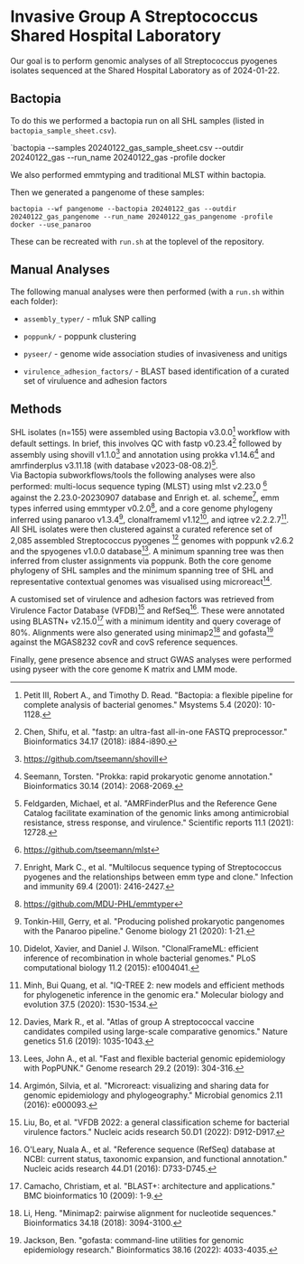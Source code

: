 # Invasive Group A Streptococcus Shared Hospital Laboratory

Our goal is to perform genomic analyses of all Streptococcus pyogenes isolates sequenced at the Shared Hospital Laboratory as of 2024-01-22. 

## Bactopia 
To do this we performed a bactopia run on all SHL samples (listed in `bactopia_sample_sheet.csv`).

`bactopia --samples 20240122_gas_sample_sheet.csv --outdir 20240122_gas --run_name 20240122_gas -profile docker

We also performed emmtyping and traditional MLST within bactopia.

Then we generated a pangenome of these samples:

`bactopia --wf pangenome --bactopia 20240122_gas --outdir 20240122_gas_pangenome --run_name 20240122_gas_pangenome -profile docker --use_panaroo`

These can be recreated with `run.sh` at the toplevel of the repository.

## Manual Analyses
The following manual analyses were then performed (with a `run.sh` within each folder):

- `assembly_typer/` - m1uk SNP calling

- `poppunk/` - poppunk clustering

- `pyseer/` - genome wide association studies of invasiveness and unitigs

- `virulence_adhesion_factors/` - BLAST based identification of a curated set of viruluence and adhesion factors

## Methods

SHL isolates (n=155) were assembled using Bactopia v3.0.0[^1] workflow with default settings. 
In brief, this involves QC with fastp v0.23.4[^2] followed by assembly using shovill v1.1.0[^3] and annotation using prokka v1.14.6[^4] and amrfinderplus v3.11.18 (with database v2023-08-08.2)[^5].  
Via Bactopia subworkflows/tools the following analyses were also performed: multi-locus sequence typing (MLST) using mlst v2.23.0 [^6] against the 2.23.0-20230907 database and Enrigh et. al. scheme[^7], emm types inferred using emmtyper v0.2.0[^8], and a core genome phylogeny inferred using panaroo v1.3.4[^9], clonalframeml v1.12[^10], and iqtree v2.2.2.7[^11]. 
All SHL isolates were then clustered against a curated reference set of 2,085 assembled Streptococcus pyogenes [^19] genomes with poppunk v2.6.2 and the spyogenes v1.0.0 database[^12].
A minimum spanning tree was then inferred from cluster assignments via poppunk.
Both the core genome phylogeny of SHL samples and the minimum spanning tree of SHL and representative contextual genomes was visualised using microreact[^13].

A customised set of virulence and adhesion factors was retrieved from Virulence Factor Database (VFDB)[^14] and RefSeq[^15]. These were annotated using BLASTN+ v2.15.0[^16] with a minimum identity and query coverage of 80%.
Alignments were also generated using minimap2[^17] and gofasta[^18] against the MGAS8232 covR and covS reference sequences.

Finally, gene presence absence and struct GWAS analyses were performed using pyseer with the core genome K matrix and LMM mode.

[^1]: Petit III, Robert A., and Timothy D. Read. "Bactopia: a flexible pipeline for complete analysis of bacterial genomes." Msystems 5.4 (2020): 10-1128.

[^2]: Chen, Shifu, et al. "fastp: an ultra-fast all-in-one FASTQ preprocessor." Bioinformatics 34.17 (2018): i884-i890.

[^3]:  https://github.com/tseemann/shovill

[^4]: Seemann, Torsten. "Prokka: rapid prokaryotic genome annotation." Bioinformatics 30.14 (2014): 2068-2069.

[^5]: Feldgarden, Michael, et al. "AMRFinderPlus and the Reference Gene Catalog facilitate examination of the genomic links among antimicrobial resistance, stress response, and virulence." Scientific reports 11.1 (2021): 12728.

[^6]: https://github.com/tseemann/mlst

[^7]: Enright, Mark C., et al. "Multilocus sequence typing of Streptococcus pyogenes and the relationships between emm type and clone." Infection and immunity 69.4 (2001): 2416-2427.

[^8]: https://github.com/MDU-PHL/emmtyper

[^9]: Tonkin-Hill, Gerry, et al. "Producing polished prokaryotic pangenomes with the Panaroo pipeline." Genome biology 21 (2020): 1-21.

[^10]: Didelot, Xavier, and Daniel J. Wilson. "ClonalFrameML: efficient inference of recombination in whole bacterial genomes." PLoS computational biology 11.2 (2015): e1004041.

[^11]: Minh, Bui Quang, et al. "IQ-TREE 2: new models and efficient methods for phylogenetic inference in the genomic era." Molecular biology and evolution 37.5 (2020): 1530-1534.

[^12]: Lees, John A., et al. "Fast and flexible bacterial genomic epidemiology with PopPUNK." Genome research 29.2 (2019): 304-316.

[^13]: Argimón, Silvia, et al. "Microreact: visualizing and sharing data for genomic epidemiology and phylogeography." Microbial genomics 2.11 (2016): e000093.

[^14]: Liu, Bo, et al. "VFDB 2022: a general classification scheme for bacterial virulence factors." Nucleic acids research 50.D1 (2022): D912-D917.

[^15]: O'Leary, Nuala A., et al. "Reference sequence (RefSeq) database at NCBI: current status, taxonomic expansion, and functional annotation." Nucleic acids research 44.D1 (2016): D733-D745.

[^16]: Camacho, Christiam, et al. "BLAST+: architecture and applications." BMC bioinformatics 10 (2009): 1-9.

[^17]: Li, Heng. "Minimap2: pairwise alignment for nucleotide sequences." Bioinformatics 34.18 (2018): 3094-3100.

[^18]: Jackson, Ben. "gofasta: command-line utilities for genomic epidemiology research." Bioinformatics 38.16 (2022): 4033-4035.

[^19]: Davies, Mark R., et al. "Atlas of group A streptococcal vaccine candidates compiled using large-scale comparative genomics." Nature genetics 51.6 (2019): 1035-1043.
